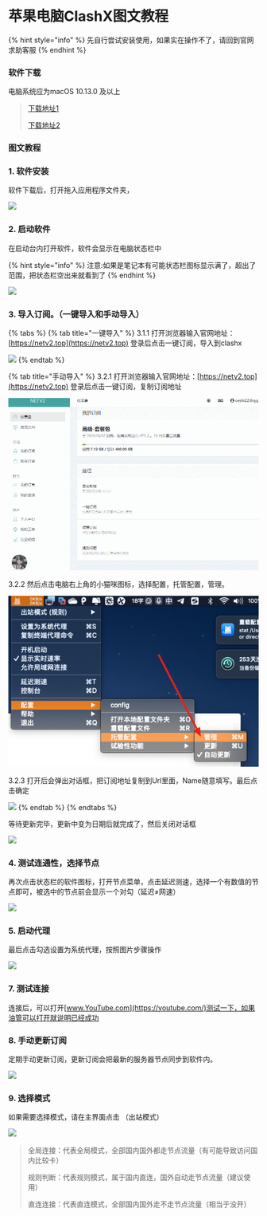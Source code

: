 # 苹果电脑ClashX图文教程

{% hint style="info" %}
先自行尝试安装使用，如果实在操作不了，请回到官网求助客服
{% endhint %}

### 软件下载

电脑系统应为macOS 10.13.0 及以上

> [下载地址1](https://cloud.abcabc.cyou/alibaba/Cross%20Firewalls/CLASH/ClashX%20\(pro\).dmg)
>
> [下载地址2](https://airnet.lanzoui.com/irt92q8ke8b)

### 图文教程

### 1. 软件安装

软件下载后，打开拖入应用程序文件夹，

![](../.gitbook/assets/xnip2021-02-28\_16-59-11.png)

### 2. 启动软件

在启动台内打开软件，软件会显示在电脑状态栏中

{% hint style="info" %}
注意:如果是笔记本有可能状态栏图标显示满了，超出了范围，把状态栏空出来就看到了
{% endhint %}

![](<../.gitbook/assets/xnip2021-02-28\_17-04-05 (1).png>)

### 3. 导入订阅。（一键导入和手动导入）

{% tabs %}
{% tab title="一键导入" %}
3.1.1 打开浏览器输入官网地址：[https://netv2.top](https://netv2.top) 登录后点击一键订阅，导入到clashx

![](<../.gitbook/assets/屏幕录制2022-06-19 15.00.26.2022-06-19 15\_04\_59.gif>)
{% endtab %}

{% tab title="手动导入" %}
3.2.1 打开浏览器输入官网地址：[https://netv2.top](https://netv2.top) 登录后点击一键订阅，复制订阅地址

![](../.gitbook/assets/123.gif)

3.2.2 然后点击电脑右上角的小猫咪图标，选择配置，托管配置，管理。

![](../.gitbook/assets/image.png)



3.2.3 打开后会弹出对话框，把订阅地址复制到Url里面，Name随意填写。最后点击确定

![](../.gitbook/assets/xnip2021-02-28\_17-14-36.png)
{% endtab %}
{% endtabs %}



等待更新完毕，更新中变为日期后就完成了，然后关闭对话框

![](../.gitbook/assets/xnip2021-02-28\_17-17-21.png)

### 4. 测试连通性，选择节点

再次点击状态栏的软件图标，打开节点菜单，点击延迟测速，选择一个有数值的节点即可，被选中的节点前会显示一个对勾（延迟≠网速）

![](../.gitbook/assets/xnip2021-02-28\_17-22-48.png)

### 5. 启动代理

最后点击勾选设置为系统代理，按照图片步骤操作

![](../.gitbook/assets/xnip2021-02-28\_17-24-55.png)

### 7. 测试连接

连接后，可以打开[www.YouTube.com](https://youtube.com/)测试一下，如果油管可以打开就说明已经成功

### 8. 手动更新订阅

定期手动更新订阅，更新订阅会把最新的服务器节点同步到软件内。

![](../.gitbook/assets/xnip2021-02-28\_17-27-31.png)

### 9. 选择模式

如果需要选择模式，请在主界面点击 （出站模式）

![](../.gitbook/assets/xnip2021-02-28\_17-30-13.png)

> 全局连接：代表全局模式，全部国内国外都走节点流量（有可能导致访问国内比较卡）
>
> 规则判断：代表规则模式，属于国内直连，国外自动走节点流量（建议使用）
>
> 直连连接：代表直连模式，全部国内国外走不走节点流量（相当于没开）
